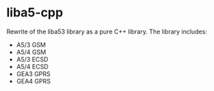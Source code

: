 # liba5-cpp
Rewrite of the liba53 library as a pure C++ library.  The library includes:
 * A5/3 GSM
 * A5/4 GSM
 * A5/3 ECSD
 * A5/4 ECSD
 * GEA3 GPRS
 * GEA4 GPRS
